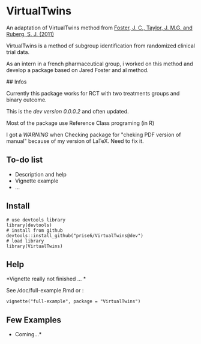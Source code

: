 # VirtualTwins

An adaptation of VirtualTwins method from [Foster, J. C., Taylor, J. M.G. and Ruberg, S. J. (2011)](http://onlinelibrary.wiley.com/doi/10.1002/sim.4322/abstract)

VirtualTwins is a method of subgroup identification from randomized clinical trial data.

As an intern in a french pharmaceutical group, i worked on this method and develop a package based on Jared Foster and al method.

## Infos 

Currently this package works for RCT with two treatments groups and binary outcome.

This is the *dev version 0.0.0.2* and often updated.

Most of the package use Reference Class programing (in R)

I got a *WARNING* when Checking package for "cheking PDF version of manual" because of my version of LaTeX. Need to fix it.

## To-do list

* Description and help
* Vignette example
* ...

## Install

```
# use devtools library
library(devtools)
# install from github
devtools::install_github("prise6/VirtualTwins@dev")
# load library
library(VirtualTwins)
```

## Help

*Vignette really not finished ... *

See /doc/full-example.Rmd
or :
```
vignette("full-example", package = "VirtualTwins")
```

## Few Examples

* Coming...*

